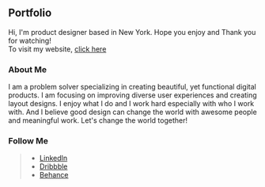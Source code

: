 ## Portfolio

Hi, I'm product designer based in New York. Hope you enjoy and Thank you for watching! <br>
To visit my website, <a href="https://hanbyeoll.github.io/portfolio/">click here</a>

### About Me

I am a problem solver specializing in creating beautiful, yet functional digital products. 
I am focusing on improving diverse user experiences and creating layout designs. 
I enjoy what I do and I work hard especially with who I work with. 
And I believe good design can change the world with awesome people and meaningful work. 
Let's change the world together!

### Follow Me

> * <a href="https://www.linkedin.com/in/hanbyeoll/" title="LinkedIn">LinkedIn</a>
> * <a href="https://dribbble.com/hanbyeoll" title="Dribbble">Dribbble</a>
> * <a href="https://www.behance.net/hanbyeoll" title="Behance">Behance</a>
